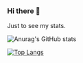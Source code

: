 ### Hi there 👋

Just to see my stats.

![Anurag's GitHub stats](https://github-readme-stats.vercel.app/api?username=trylogout&show_icons=true&theme=codeSTACKr&count_private=true)

[![Top Langs](https://github-readme-stats.vercel.app/api/top-langs/?username=trylogout&layout=compact&theme=codeSTACKr)](https://github.com/anuraghazra/github-readme-stats)
